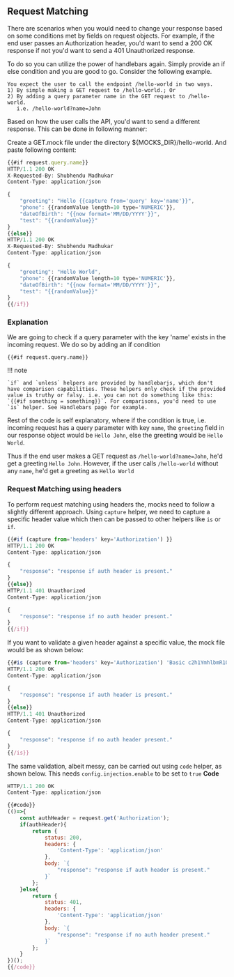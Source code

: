 ## Request Matching

There are scenarios when you would need to change your response based on some conditions met by fields on request objects. For example, if the end user passes an Authorization header, you'd want to send a 200 OK response if not you'd want to send a 401 Unauthorized response.

To do so you can utilize the power of handlebars again. Simply provide an if else condition and you are good to go. Consider the following example.

```
You expect the user to call the endpoint /hello-world in two ways.
1) By simple making a GET request to /hello-world.; Or
2) By adding a query parameter name in the GET request to /hello-world.
   i.e. /hello-world?name=John
```

Based on how the user calls the API, you'd want to send a different
response. This can be done in following manner:

Create a GET.mock file under the directory ${MOCKS_DIR}/hello-world. And paste following content:

```javascript
{{#if request.query.name}}
HTTP/1.1 200 OK
X-Requested-By: Shubhendu Madhukar
Content-Type: application/json

{
    "greeting": "Hello {{capture from='query' key='name'}}",
    "phone": {{randomValue length=10 type='NUMERIC'}},
    "dateOfBirth": "{{now format='MM/DD/YYYY'}}",
    "test": "{{randomValue}}"
}
{{else}}
HTTP/1.1 200 OK
X-Requested-By: Shubhendu Madhukar
Content-Type: application/json

{
    "greeting": "Hello World",
    "phone": {{randomValue length=10 type='NUMERIC'}},
    "dateOfBirth": "{{now format='MM/DD/YYYY'}}",
    "test": "{{randomValue}}"
}
{{/if}}
```

### Explanation

We are going to check if a query parameter with the key 'name' exists in the incoming request. We do so by adding an if condition

```
{{#if request.query.name}}
```

!!! note

    `if` and `unless` helpers are provided by handlebarjs, which don't have comparison capabilities. These helpers only check if the provided value is truthy or falsy. i.e. you can not do something like this: `{{#if something = something}}`. For comparisons, you'd need to use `is` helper. See Handlebars page for example.

Rest of the code is self explanatory, where if the condition is true, i.e. incoming request has a query parameter with key `name`, the `greeting` field in our response object would be `Hello John`, else the greeting would be `Hello World`.

Thus if the end user makes a GET request as `/hello-world?name=John`, he'd get a greeting `Hello John`. However, if the user calls `/hello-world` without any `name`, he'd get a greeting as `Hello World`

### Request Matching using headers

To perform request matching using headers the, mocks need to follow a slightly different approach. Using `capture` helper, we need to capture a specific header value which then can be passed to other helpers like `is` or `if`.

```javascript
{{#if (capture from='headers' key='Authorization') }}
HTTP/1.1 200 OK
Content-Type: application/json

{
    "response": "response if auth header is present."
}
{{else}}
HTTP/1.1 401 Unauthorized
Content-Type: application/json

{
    "response": "response if no auth header present."
}
{{/if}}
```

If you want to validate a given header against a specific value, the mock file would be as shown below:

```javascript
{{#is (capture from='headers' key='Authorization') 'Basic c2h1YmhlbmR1Om1hZGh1a2Fy' }}
HTTP/1.1 200 OK
Content-Type: application/json

{
    "response": "response if auth header is present."
}
{{else}}
HTTP/1.1 401 Unauthorized
Content-Type: application/json

{
    "response": "response if no auth header present."
}
{{/is}}
```

The same validation, albeit messy, can be carried out using `code` helper, as shown below. This needs `config.injection.enable` to be set to `true`
**Code**

```javascript
HTTP/1.1 200 OK
Content-Type: application/json

{{#code}}
(()=>{
    const authHeader = request.get('Authorization');
    if(authHeader){
        return {
            status: 200,
            headers: {
                'Content-Type': 'application/json'
            },
            body: `{
                "response": "response if auth header is present."
            }`
        };
    }else{
        return {
            status: 401,
            headers: {
                'Content-Type': 'application/json'
            },
            body: `{
                "response": "response if no auth header present."
            }`
        };
    }
})();
{{/code}}
```
